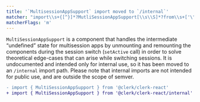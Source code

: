 ```yaml
---
title: '`MultisessionAppSupport` import moved to `/internal`'
matcher: "import\\s+{[^}]*?MutliSessionAppSupport[\\s\\S]*?from\\s+['\"]@clerk\\/clerk-react(?!\/internal)[\\s\\S]*?['\"]"
matcherFlags: 'm'
---
```


`MultiSessionAppSupport` is a component that handles the intermediate “undefined” state for multisession apps by unmounting and remounting the components during the session switch (`setActive` call) in order to solve theoretical edge-cases that can arise while switching sessions. It is undocumented and intended only for internal use, so it has been moved to an `/internal` import path. Please note that internal imports are not intended for public use, and are outside the scope of semver.

```diff
- import { MultiSessionAppSupport } from '@clerk/clerk-react'
+ import { MultiSessionAppSupport } from '@clerk/clerk-react/internal'
```
